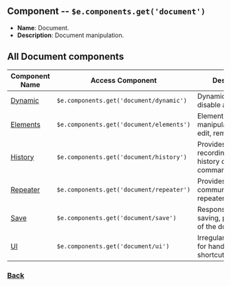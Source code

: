 ## Component -- `$e.components.get('document')`

*  **Name**: Document.
*  **Description**: Document manipulation.

## All **Document** components
| Component Name                                | Access Component                         | Description         
|-----------------------------------------------|------------------------------------------|-----------------------
| [Dynamic](component---edocument-dynamic.md)   | `$e.components.get('document/dynamic')`  | Dynamic enable, disable and change. 
| [Elements](component---edocument-elements.md) | `$e.components.get('document/elements')` | Elements manipulation. create, edit, remove, etc...
| [History](component---edocument-history.md)   | `$e.components.get('document/history')`  | Provides a way of recording\manipulate history of the commands.
| [Repeater](component---edocument-repeater.md) | `$e.components.get('document/repeater')` | Provides a way communicate with repeater.
| [Save](component---edocument-save.md)         | `$e.components.get('document/save')`     | Responsible for saving, publish, draft, of the document.
| [UI](component---edocument-ui.md)             | `$e.components.get('document/ui')`       | Irregular component for handling UI shortcuts.

### [Back](../method/method---ecommands-get-all.md) 
